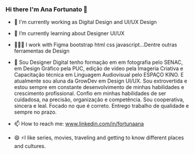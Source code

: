 ### Hi there I'm Ana Fortunato 👋

<!--
**AnaFortunato/AnaFortunato** is a ✨ _special_ ✨ repository because its `README.md` (this file) appears on your GitHub profile.

Here are some ideas to get you started:
-->

- 🔭 I'm currently working as Digital Design and UI/UX Design
- 🌱 I’m currently learning about Designer UI/UX 
- 👩🏼‍💻 I work with
     Figma
     bootstrap
     html
     css
     javascript...Dentre outras ferramentas de Design 
- 💬 Sou Designer Digital tenho formação em em fotografia pelo SENAC, em Design Gráfico pela PUC, edição de vídeo pela Imageria Criativa e Capacitação técnica em Linguagem Audiovisual pelo ESPAÇO KINO. E atualmente sou aluna da GrowDev em Design UI/UX.
      Sou extrovertida e estou sempre em constante desenvolvimento de minhas habilidades e crescimento profissional. Confio em minhas habilidades de ser cuidadosa, na precisão, organização e competência. Sou cooperativa, sincera e leal. Focado no que é correto. Entrego trabalho de qualidade e sempre no prazo. 

- 📫 How to reach me: www.linkedin.com/in/fortunaana

- 😄 ⚡I like series, movies, traveling and getting to know different places and cultures.

